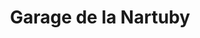 ---
title: "Garage de la Nartuby"
url: /trans-en-provence/garage-de-la-nartuby/
shop: réparation de voitures
---